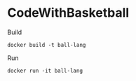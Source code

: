# CodeWithBasketball

Build
```
docker build -t ball-lang
```

Run
```
docker run -it ball-lang
```
